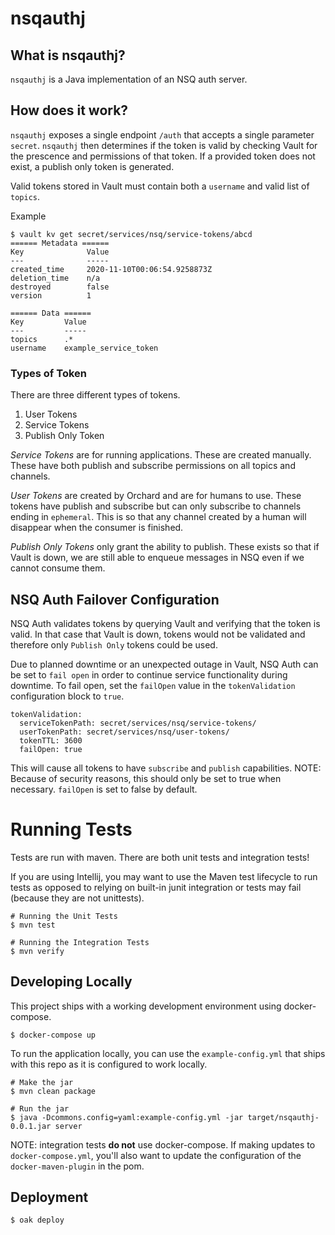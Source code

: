 # nsqauthj

## What is nsqauthj?

`nsqauthj` is a Java implementation of an NSQ auth server.

## How does it work?

`nsqauthj` exposes a single endpoint `/auth` that accepts a single parameter `secret`.  `nsqauthj` then determines
if the token is valid by checking Vault for the prescence and permissions of that token.  If a provided token does not exist,
a publish only token is generated.

Valid tokens stored in Vault must contain both a `username` and valid list of `topics`.

Example
```
$ vault kv get secret/services/nsq/service-tokens/abcd
====== Metadata ======
Key              Value
---              -----
created_time     2020-11-10T00:06:54.9258873Z
deletion_time    n/a
destroyed        false
version          1

====== Data ======
Key         Value
---         -----
topics      .*
username    example_service_token
```

### Types of Token

There are three different types of tokens.
1. User Tokens
2. Service Tokens
3. Publish Only Token

*Service Tokens* are for running applications.  These are created manually.  These have both publish and subscribe
permissions on all topics and channels.

*User Tokens* are created by Orchard and are for humans to use.  These tokens have publish and subscribe but
can only subscribe to channels ending in `ephemeral`.  This is so that any channel created by a human will disappear when
the consumer is finished.

*Publish Only Tokens* only grant the ability to publish.  These exists so that if Vault is down, we are still able to
enqueue messages in NSQ even if we cannot consume them.

## NSQ Auth Failover Configuration
NSQ Auth validates tokens by querying Vault and verifying that the token is valid. 
In that case that Vault is down, tokens would not be validated and therefore only `Publish Only` tokens could be used. 

Due to planned downtime or an unexpected outage in Vault, NSQ Auth can be set to `fail open` in order to continue service functionality during downtime. 
To fail open, set the `failOpen` value in the `tokenValidation` configuration block to `true`. 
```
tokenValidation:
  serviceTokenPath: secret/services/nsq/service-tokens/
  userTokenPath: secret/services/nsq/user-tokens/
  tokenTTL: 3600
  failOpen: true
```

This will cause all tokens to have `subscribe` and `publish` capabilities. NOTE: Because of security reasons, this should only be set to true when necessary. 
`failOpen` is set to false by default. 
 
# Running Tests

Tests are run with maven.  There are both unit tests and integration tests!

If you are using Intellij, you may want to use the Maven test lifecycle to run tests as opposed to relying on built-in
junit integration or tests may fail (because they are not unittests).

```
# Running the Unit Tests
$ mvn test

# Running the Integration Tests
$ mvn verify
```

## Developing Locally

This project ships with a working development environment using docker-compose.
```
$ docker-compose up
```

To run the application locally, you can use the `example-config.yml` that ships with this repo as it is configured to work locally.

```
# Make the jar
$ mvn clean package

# Run the jar
$ java -Dcommons.config=yaml:example-config.yml -jar target/nsqauthj-0.0.1.jar server
```

NOTE: integration tests **do not** use docker-compose.  If making updates to `docker-compose.yml`, you'll also want to update
the configuration of the `docker-maven-plugin` in the pom.


## Deployment

```
$ oak deploy
```

